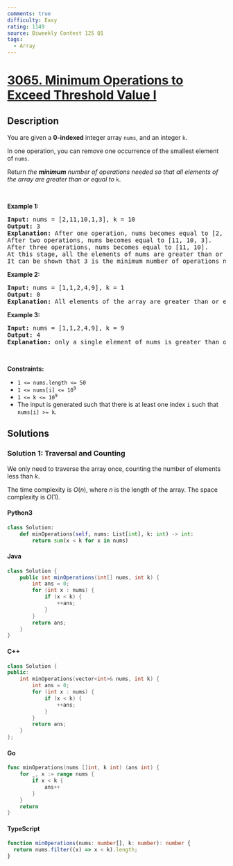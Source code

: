 ```yaml
---
comments: true
difficulty: Easy
rating: 1149
source: Biweekly Contest 125 Q1
tags:
  - Array
---
```


<!-- problem:start -->

# [3065. Minimum Operations to Exceed Threshold Value I](https://leetcode.com/problems/minimum-operations-to-exceed-threshold-value-i)

## Description

<!-- description:start -->

<p>You are given a <strong>0-indexed</strong> integer array <code>nums</code>, and an integer <code>k</code>.</p>

<p>In one operation, you can remove one occurrence of the smallest element of <code>nums</code>.</p>

<p>Return <em>the <strong>minimum</strong> number of operations needed so that all elements of the array are greater than or equal to</em> <code>k</code>.</p>

<p>&nbsp;</p>
<p><strong class="example">Example 1:</strong></p>

<pre>
<strong>Input:</strong> nums = [2,11,10,1,3], k = 10
<strong>Output:</strong> 3
<strong>Explanation:</strong> After one operation, nums becomes equal to [2, 11, 10, 3].
After two operations, nums becomes equal to [11, 10, 3].
After three operations, nums becomes equal to [11, 10].
At this stage, all the elements of nums are greater than or equal to 10 so we can stop.
It can be shown that 3 is the minimum number of operations needed so that all elements of the array are greater than or equal to 10.
</pre>

<p><strong class="example">Example 2:</strong></p>

<pre>
<strong>Input:</strong> nums = [1,1,2,4,9], k = 1
<strong>Output:</strong> 0
<strong>Explanation:</strong> All elements of the array are greater than or equal to 1 so we do not need to apply any operations on nums.</pre>

<p><strong class="example">Example 3:</strong></p>

<pre>
<strong>Input:</strong> nums = [1,1,2,4,9], k = 9
<strong>Output:</strong> 4
<strong>Explanation:</strong> only a single element of nums is greater than or equal to 9 so we need to apply the operations 4 times on nums.
</pre>

<p>&nbsp;</p>
<p><strong>Constraints:</strong></p>

<ul>
	<li><code>1 &lt;= nums.length &lt;= 50</code></li>
	<li><code>1 &lt;= nums[i] &lt;= 10<sup>9</sup></code></li>
	<li><code>1 &lt;= k &lt;= 10<sup>9</sup></code></li>
	<li>The input is generated such that there is at least one index <code>i</code> such that <code>nums[i] &gt;= k</code>.</li>
</ul>

<!-- description:end -->

## Solutions

<!-- solution:start -->

### Solution 1: Traversal and Counting

We only need to traverse the array once, counting the number of elements less than $k$.

The time complexity is $O(n)$, where $n$ is the length of the array. The space complexity is $O(1)$.

<!-- tabs:start -->

#### Python3

```python
class Solution:
    def minOperations(self, nums: List[int], k: int) -> int:
        return sum(x < k for x in nums)
```

#### Java

```java
class Solution {
    public int minOperations(int[] nums, int k) {
        int ans = 0;
        for (int x : nums) {
            if (x < k) {
                ++ans;
            }
        }
        return ans;
    }
}
```

#### C++

```cpp
class Solution {
public:
    int minOperations(vector<int>& nums, int k) {
        int ans = 0;
        for (int x : nums) {
            if (x < k) {
                ++ans;
            }
        }
        return ans;
    }
};
```

#### Go

```go
func minOperations(nums []int, k int) (ans int) {
	for _, x := range nums {
		if x < k {
			ans++
		}
	}
	return
}
```

#### TypeScript

```ts
function minOperations(nums: number[], k: number): number {
  return nums.filter((x) => x < k).length;
}
```

<!-- tabs:end -->

<!-- solution:end -->

<!-- problem:end -->
